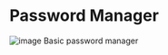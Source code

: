 # Password Manager
 
![image](https://github.com/KrispWaffle/Password-Manager/assets/70916412/4cab5112-f895-4824-8bfc-6e55327cfcbf)
Basic password manager 
